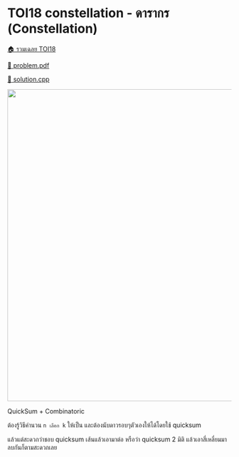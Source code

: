 <!-- @codegen_problem begin -->
# TOI18 constellation - ดารากร (Constellation)

[🏠 รวมเฉลย TOI18](../)

[💎 problem.pdf](./toi18_constellation.pdf)

[🎉 solution.cpp](./toi18_constellation.cpp)

<img width="700" src="https://github.com/krist7599555/toi/assets/19445033/bc0f9415-1d77-493e-835c-7a4dd7f37add" />
<!-- @codegen_problem end -->

QuickSum + Combinatoric

ต้องรู้วิธีคำนวน `n เลือก k` ให้เป็น และต้องนับดาวรอบๆตัวเองให้ได้โดยใช้ quicksum

แล้วแต่สะดวกว่าชอบ quicksum เส้นแล้วเอามาต่อ หรือว่า quicksum 2 มิติ แล้วเอาสี่เหลี่ยมมาลบกันก็ตามสะดวกเลย
